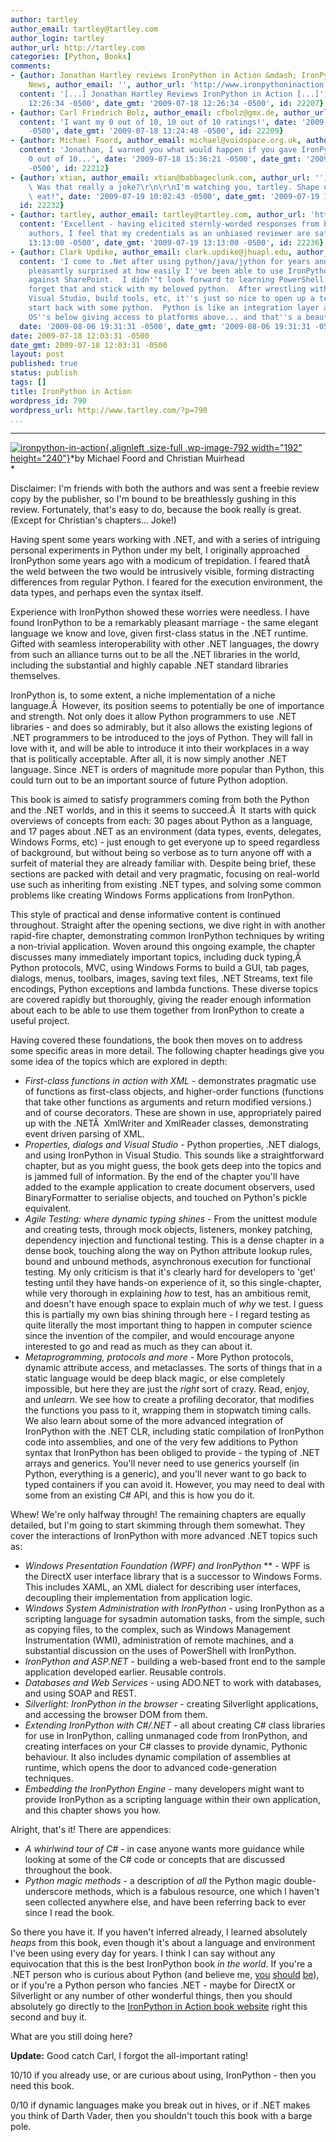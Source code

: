 ```yaml
---
author: tartley
author_email: tartley@tartley.com
author_login: tartley
author_url: http://tartley.com
categories: [Python, Books]
comments:
- {author: Jonathan Hartley reviews IronPython in Action &mdash; IronPython in Action
    News, author_email: '', author_url: 'http://www.ironpythoninaction.com/news/2009/7/18/jonathan-hartley-reviews-ironpython-in-action',
  content: '[...] Jonathan Hartley Reviews IronPython in Action [...]', date: '2009-07-18
    12:26:34 -0500', date_gmt: '2009-07-18 12:26:34 -0500', id: 22207}
- {author: Carl Friedrich Bolz, author_email: cfbolz@gmx.de, author_url: 'http://codespeak.net/~cfbolz/',
  content: 'I want my 0 out of 10, 10 out of 10 ratings!', date: '2009-07-18 13:24:48
    -0500', date_gmt: '2009-07-18 13:24:48 -0500', id: 22209}
- {author: Michael Foord, author_email: michael@voidspace.org.uk, author_url: 'http://www.ironpythoninaction.com/',
  content: 'Jonathan, I warned you what would happen if you gave IronPython in Action
    0 out of 10...', date: '2009-07-18 15:36:21 -0500', date_gmt: '2009-07-18 15:36:21
    -0500', id: 22212}
- {author: xtian, author_email: xtian@babbageclunk.com, author_url: '', content: "Hey!\
    \ Was that really a joke?\r\n\r\nI'm watching you, tartley. Shape up, or you don't\
    \ eat!", date: '2009-07-19 10:02:43 -0500', date_gmt: '2009-07-19 10:02:43 -0500',
  id: 22232}
- {author: tartley, author_email: tartley@tartley.com, author_url: 'http://tartley.com',
  content: 'Excellent - having elicited sternly-worded responses from both of the
    authors, I feel that my credentials as an unbiased reviewer are safe.', date: '2009-07-19
    13:13:00 -0500', date_gmt: '2009-07-19 13:13:00 -0500', id: 22236}
- {author: Clark Updike, author_email: clark.updike@jhuapl.edu, author_url: 'http://clarkupdike.blogspot.com',
  content: 'I come to .Net after using python/java/jython for years and I have been
    pleasantly surprised at how easily I''ve been able to use IronPython to script
    against SharePoint.  I didn''t look forward to learning PowerShell and now I can
    forget that and stick with my beloved python.  After wrestling with C#, Asp.Net,
    Visual Studio, build tools, etc, it''s just so nice to open up a text editor an
    start back with some python.  Python is like an integration layer abstracting
    OS''s below giving access to platforms above... and that''s a beautiful thing.',
  date: '2009-08-06 19:31:31 -0500', date_gmt: '2009-08-06 19:31:31 -0500', id: 22549}
date: 2009-07-18 12:03:31 -0500
date_gmt: 2009-07-18 12:03:31 -0500
layout: post
published: true
status: publish
tags: []
title: IronPython in Action
wordpress_id: 790
wordpress_url: http://www.tartley.com/?p=790
...
```

---

[![ironpython-in-action](http://www.tartley.com/wp-content/uploads/2009/07/ironpython-in-action.jpg "ironpython-in-action"){.alignleft
.size-full .wp-image-792 width="192"
height="240"}](http://www.amazon.co.uk/IronPython-Action-Michael-Foord/dp/1933988339)*by
Michael Foord and Christian Muirhead\
*

Disclaimer: I'm friends with both the authors and was sent a freebie
review copy by the publisher, so I'm bound to be breathlessly gushing in
this review. Fortunately, that's easy to do, because the book really is
great. (Except for Christian's chapters... Joke!)

Having spent some years working with .NET, and with a series of
intriguing personal experiments in Python under my belt, I originally
approached IronPython some years ago with a modicum of trepidation. I
feared thatÂ  the weld between the two would be intrusively visible,
forming distracting differences from regular Python. I feared for the
execution environment, the data types, and perhaps even the syntax
itself.

Experience with IronPython showed these worries were needless. I have
found IronPython to be a remarkably pleasant marriage - the same elegant
language we know and love, given first-class status in the .NET runtime.
Gifted with seamless interoperability with other .NET languages, the
dowry from such an alliance turns out to be all the .NET libraries in
the world, including the substantial and highly capable .NET standard
libraries themselves.

IronPython is, to some extent, a niche implementation of a niche
language.Â  However, its position seems to potentially be one of
importance and strength. Not only does it allow Python programmers to
use .NET libraries - and does so admirably, but it also allows the
existing legions of .NET programmers to be introduced to the joys of
Python. They will fall in love with it, and will be able to introduce it
into their workplaces in a way that is politically acceptable. After
all, it is now simply another .NET language. Since .NET is orders of
magnitude more popular than Python, this could turn out to be an
important source of future Python adoption.

This book is aimed to satisfy programmers coming from both the Python
and the .NET worlds, and in this it seems to succeed.Â  It starts with
quick overviews of concepts from each: 30 pages about Python as a
language, and 17 pages about .NET as an environment (data types, events,
delegates, Windows Forms, etc) - just enough to get everyone up to speed
regardless of background, but without being so verbose as to turn anyone
off with a surfeit of material they are already familiar with. Despite
being brief, these sections are packed with detail and very pragmatic,
focusing on real-world use such as inheriting from existing .NET types,
and solving some common problems like creating Windows Forms
applications from IronPython.

This style of practical and dense informative content is continued
throughout. Straight after the opening sections, we dive right in with
another rapid-fire chapter, demonstrating common IronPython techniques
by writing a non-trivial application. Woven around this ongoing example,
the chapter discusses many immediately important topics, including duck
typing,Â  Python protocols, MVC, using Windows Forms to build a GUI, tab
pages, dialogs, menus, toolbars, images, saving text files, .NET
Streams, text file encodings, Python exceptions and lambda functions.
These diverse topics are covered rapidly but thoroughly, giving the
reader enough information about each to be able to use them together
from IronPython to create a useful project.

Having covered these foundations, the book then moves on to address some
specific areas in more detail. The following chapter headings give you
some idea of the topics which are explored in depth:

-   *First-class functions in action with XML* - demonstrates pragmatic
    use of functions as first-class objects, and higher-order functions
    (functions that take other functions as arguments and return
    modified versions.) and of course decorators. These are shown in
    use, appropriately paired up with the .NETÂ  XmlWriter and XmlReader
    classes, demonstrating event driven parsing of XML.
-   *Properties, dialogs and Visual Studio* - Python properties, .NET
    dialogs, and using IronPython in Visual Studio. This sounds like a
    straightforward chapter, but as you might guess, the book gets deep
    into the topics and is jammed full of information. By the end of the
    chapter you'll have added to the example application to create
    document observers, used BinaryFormatter to serialise objects, and
    touched on Python's pickle equivalent.
-   *Agile Testing: where dynamic typing shines* - From the unittest
    module and creating tests, through mock objects, listeners, monkey
    patching, dependency injection and functional testing. This is a
    dense chapter in a dense book, touching along the way on Python
    attribute lookup rules, bound and unbound methods, asynchronous
    execution for functional testing. My only criticism is that it's
    clearly hard for developers to 'get' testing until they have
    hands-on experience of it, so this single-chapter, while very
    thorough in explaining *how* to test, has an ambitious remit, and
    doesn't have enough space to explain much of *why* we test. I guess
    this is partially my own bias shining through here - I regard
    testing as quite literally the most important thing to happen in
    computer science since the invention of the compiler, and would
    encourage anyone interested to go and read as much as they can about
    it.
-   *Metaprogramming, protocols and more* - More Python protocols,
    dynamic attribute access, and metaclasses. The sorts of things that
    in a static language would be deep black magic, or else completely
    impossible, but here they are just the *right* sort of crazy. Read,
    enjoy, and *unlearn*. We see how to create a profiling decorator,
    that modifies the functions you pass to it, wrapping them in
    stopwatch timing calls. We also learn about some of the more
    advanced integration of IronPython with the .NET CLR, including
    static compilation of IronPython code into assemblies, and one of
    the very few additions to Python syntax that IronPython has been
    obliged to provide - the typing of .NET arrays and generics. You'll
    never need to use generics yourself (in Python, everything is a
    generic), and you'll never want to go back to typed containers if
    you can avoid it. However, you may need to deal with some from an
    existing C\# API, and this is how you do it.

Whew! We're only halfway through! The remaining chapters are equally
detailed, but I'm going to start skimming through them somewhat. They
cover the interactions of IronPython with more advanced .NET topics such
as:

-   *Windows Presentation Foundation (WPF) and IronPython* ** - WPF is
    the DirectX user interface library that is a successor to Windows
    Forms. This includes XAML, an XML dialect for describing user
    interfaces, decoupling their implementation from application logic.
-   *Windows System Administration with IronPython* - using IronPython
    as a scripting language for sysadmin automation tasks, from the
    simple, such as copying files, to the complex, such as Windows
    Management Instrumentation (WMI), administration of remote machines,
    and a substantial discussion on the uses of PowerShell with
    IronPython.
-   *IronPython and* *ASP.NET* - building a web-based front end to the
    sample application developed earlier. Reusable controls.
-   *Databases and Web Services* - using ADO.NET to work with databases,
    and using SOAP and REST.
-   *Silverlight: IronPython in the browser* - creating Silverlight
    applications, and accessing the browser DOM from them.
-   *Extending IronPython with C\#/.NET* - all about creating C\# class
    libraries for use in IronPython, calling unmanaged code from
    IronPython, and creating interfaces on your C\# classes to provide
    dynamic, Pythonic behaviour. It also includes dynamic compilation of
    assemblies at runtime, which opens the door to advanced
    code-generation techniques.
-   *Embedding the IronPython Engine* - many developers might want to
    provide IronPython as a scripting language within their own
    application, and this chapter shows you how.

Alright, that's it! There are appendices:

-   *A whirlwind tour of C\#* - in case anyone wants more guidance while
    looking at some of the C\# code or concepts that are discussed
    throughout the book.
-   *Python magic methods* - a description of *all* the Python magic
    double-underscore methods, which is a fabulous resource, one which l
    haven't seen collected anywhere else, and have been referring back
    to ever since I read the book.

So there you have it. If you haven't inferred already, I learned
absolutely *heaps* from this book, even though it's about a language and
environment I've been using every day for years. I think I can say
without any equivocation that this is the best IronPython book *in the
world*. If you're a .NET person who is curious about Python (and believe
me, [you](http://xkcd.com/353/)
[should](http://www.paulgraham.com/avg.html)
[be](http://www.python.org/about/success/esr/)), or if you're a Python
person who fancies .NET - maybe for DirectX or Silverlight or any number
of other wonderful things, then you should absolutely go directly to the
[IronPython in Action book website](http://www.ironpythoninaction.com/)
right this second and buy it.

What are you still doing here?

**Update:** Good catch Carl, I forgot the all-important rating!

10/10 if you already use, or are curious about using, IronPython - then
you need this book.

0/10 if dynamic languages make you break out in hives, or if .NET makes
you think of Darth Vader, then you shouldn't touch this book with a
barge pole.
